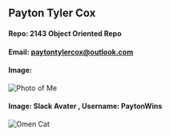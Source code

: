 ## Payton Tyler Cox
#### Repo: 2143 Object Oriented Repo
#### Email: paytontylercox@outlook.com
#### Image:
![Photo of Me](https://user-images.githubusercontent.com/89860847/188918197-4d5d3a01-d60a-4201-a5f1-06c0a31c3fb6.jpg)
#### Image: Slack Avater , Username: PaytonWins
![Omen Cat](https://user-images.githubusercontent.com/89860847/188916367-455f3e92-5b78-4d14-9001-1a1980ea2b73.jpg)

